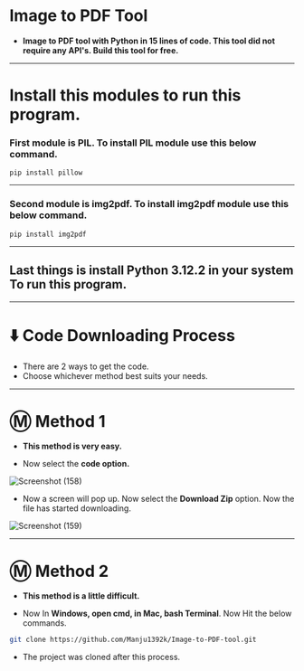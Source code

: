 # Image to PDF Tool
* __Image to PDF tool with Python in 15 lines of code. This tool did not require any API's. Build this tool for free.__
---

# Install this modules to run this program.

### First module is **PIL**. To install PIL module use this below command.

```
pip install pillow
```

---
### Second module is **img2pdf**. To install img2pdf module use this below command.

```
pip install img2pdf
```

---

## Last things is install Python 3.12.2 in your system To run this program.

---

# ⬇️ Code Downloading Process

* There are 2 ways to get the code.
* Choose whichever method best suits your needs. 

---

# Ⓜ️ Method 1

* **This method is very easy.**

* Now select the **code option.** 

![Screenshot (158)](https://user-images.githubusercontent.com/66934377/164152919-f2854829-535d-4227-9c2f-031f8051f6ac.png)

* Now a screen will pop up. Now select the **Download Zip** option. Now the file has started downloading.

![Screenshot (159)](https://user-images.githubusercontent.com/66934377/164153128-b64e85a2-e40c-4457-9835-a749ac79acd6.png)

---

# Ⓜ️ Method 2

* **This method is a little difficult.**

* Now In **Windows, open cmd, in Mac, bash Terminal**. Now Hit the below commands.

```bash
git clone https://github.com/Manju1392k/Image-to-PDF-tool.git
```

* The project was cloned after this process.

